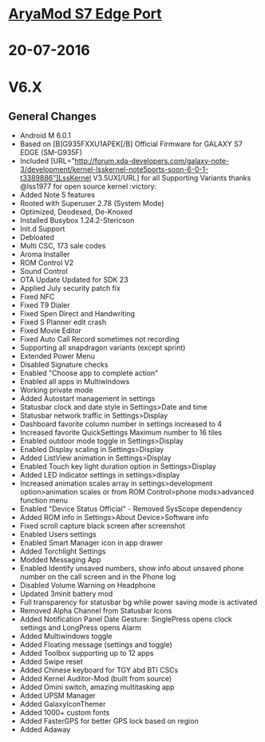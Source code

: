 
# [AryaMod S7 Edge Port](http://forum.xda-developers.com/galaxy-note-3/development/rom-aryamod-v1-3-tw-lollipop-5-1-1-t3326976)

# 20-07-2016 
# V6.X
## General Changes
  - Android M 6.0.1
  - Based on [B]G935FXXU1APEK[/B] Official Firmware for GALAXY S7 EDGE (SM-G935F)
  - Included [URL="http://forum.xda-developers.com/galaxy-note-3/development/kernel-lsskernel-note5ports-soon-6-0-1-t3389886"]LssKernel V3.5UX[/URL] for all Supporting Variants thanks @lss1977 for open source kernel :victory:
  - Added Note 5 features 
  - Rooted with Superuser 2.78 (System Mode)
  - Optimized, Deodexed, De-Knoxed
  - Installed Busybox 1.24.2-Stericson
  - Init.d Support
  - Debloated
  - Multi CSC, 173 sale codes 
  - Aroma Installer
  - ROM Control V2
  - Sound Control
  - OTA Update Updated for SDK 23 
  - Applied July security patch fix
  - Fixed NFC
  - Fixed T9 Dialer
  - Fixed Spen Direct and Handwriting
  - Fixed S Planner edit crash
  - Fixed Movie Editor
  - Fixed Auto Call Record sometimes not recording
  - Supporting all snapdragon variants (except sprint)
  - Extended Power Menu
  - Disabled Signature checks
  - Enabled "Choose app to complete action"
  - Enabled all apps in Multiwindows 
  - Working private mode 
  - Added Autostart management in settings
  - Statusbar clock and date style in Settings>Date and time
  - Statusbar network traffic in Settings>Display
  - Dashboard favorite column number in settings increased to 4 
  - Increased favorite QuickSettings Maximum number to 16 tiles
  - Enabled outdoor mode toggle in Settings>Display
  - Enabled Display scaling in Settings>Display
  - Added ListView animation in Settings>Display
  - Enabled Touch key light duration option in Settings>Display
  - Added LED indicator settings in settings>display
  - Increased animation scales array in settings>development option>animation scales or from ROM Control>phone mods>advanced function menu
  - Enabled "Device Status Official" - Removed SysScope dependency
  - Added ROM info in Settings>About Device>Software info 
  - Fixed scroll capture black screen after screenshot
  - Enabled Users settings 
  - Enabled Smart Manager icon in app drawer 
  - Added Torchlight Settings 
  - Modded Messaging App
  - Enabled Identify unsaved numbers, show info about unsaved phone number on the call screen and in the Phone log
  - Disabled Volume Warning on Headphone
  - Updated 3minit battery mod 
  - Full transparency for statusbar bg while power saving mode is activated
  - Removed Alpha Channel from Statusbar Icons
 - Added Notification Panel Date Gesture: SinglePress opens clock settings and LongPress opens Alarm
  - Added Multiwindows toggle
  - Added Floating message (settings and toggle)
  - Added Toolbox supporting up to 12 apps
  - Added Swipe reset 
  - Added Chinese keyboard for TGY abd BTI CSCs 
  - Added Kernel Auditor-Mod (built from source)
  - Added Omini switch, amazing multitasking app
  - Added UPSM Manager 
  - Added GalaxyIconThemer
  - Added 1000+ custom fonts
  - Added FasterGPS for better GPS lock based on region 
  - Added Adaway 

